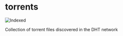 torrents 
========
![Indexed](https://img.shields.io/badge/indexed-263859-blue)

Collection of torrent files discovered in the DHT network
